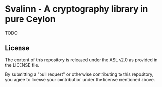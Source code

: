 # Svalinn - A cryptography library in pure Ceylon

TODO

## License

The content of this repository is released under the ASL v2.0 as provided in the LICENSE file.

By submitting a "pull request" or otherwise contributing to this repository, you agree to license your contribution under the license mentioned above.
